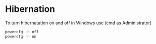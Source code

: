 # Hibernation

To turn hibernatation on and off in Windows use (cmd as Administrator)

```cmd
powercfg -h off
powercfg -h on
```
